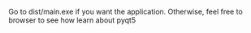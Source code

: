 Go to dist/main.exe if you want the application.
Otherwise, feel free to browser to see how learn about pyqt5